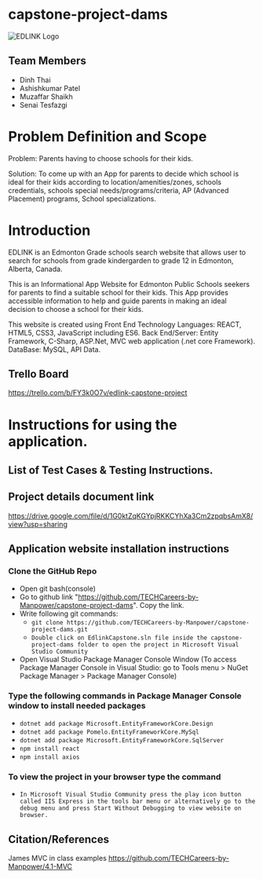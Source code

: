 # capstone-project-dams 

![EDLINK Logo](https://github.com/TECHCareers-by-Manpower/capstone-project-dams/blob/master/EdlinkCapstone/ClientApp/src/assets/images/EdLinkLogo.png)

## Team Members
* Dinh Thai
* Ashishkumar Patel
* Muzaffar Shaikh
* Senai Tesfazgi

# Problem Definition and Scope

Problem: Parents having to choose schools for their kids.

Solution: To come up with an App for parents to decide which school is ideal for their kids according to location/amenities/zones, schools credentials, schools special needs/programs/criteria, AP (Advanced Placement) programs, School specializations.

# Introduction

EDLINK is an Edmonton Grade schools search website that allows user to search for schools from grade kindergarden to grade 12 in Edmonton, Alberta, Canada.

This is an Informational App Website for Edmonton Public Schools seekers for parents to find a suitable school for their kids. This App provides accessible information to help and guide parents in making an ideal decision to choose a school for their kids.

This website is created using Front End Technology Languages: REACT, HTML5, CSS3, JavaScript including ES6. Back End/Server: Entity Framework, C-Sharp, ASP.Net, MVC web application (.net core Framework). DataBase: MySQL, API Data.

## Trello Board
https://trello.com/b/FY3k0O7v/edlink-capstone-project

# Instructions for using the application.

## List of Test Cases & Testing Instructions.

## Project details document link
https://drive.google.com/file/d/1G0ktZqKGYpjRKKCYhXa3Cm2zpqbsAmX8/view?usp=sharing

## Application website installation instructions

### Clone the GitHub Repo
* Open git bash(console)
* Go to github link "https://github.com/TECHCareers-by-Manpower/capstone-project-dams". Copy the link.
* Write following git commands: 
    * `git clone https://github.com/TECHCareers-by-Manpower/capstone-project-dams.git`
    * `Double click on EdlinkCapstone.sln file inside the capstone-project-dams folder to open the project in Microsoft Visual Studio Community`
* Open Visual Studio Package Manager Console Window (To access Package Manager Console in Visual Studio: go to Tools menu > NuGet Package Manager > Package Manager Console)

### Type the following commands in  Package Manager Console window to install needed packages
* `dotnet add package Microsoft.EntityFrameworkCore.Design`
* `dotnet add package Pomelo.EntityFrameworkCore.MySql`
* `dotnet add package Microsoft.EntityFrameworkCore.SqlServer`
* `npm install react`
* `npm install axios`

### To view the project in your browser type the command
* `In Microsoft Visual Studio Community press the play icon button called IIS Express in the tools bar menu or alternatively go to the debug menu and press Start Without Debugging to view website on browser.`

## Citation/References
   James MVC in class examples
   https://github.com/TECHCareers-by-Manpower/4.1-MVC
